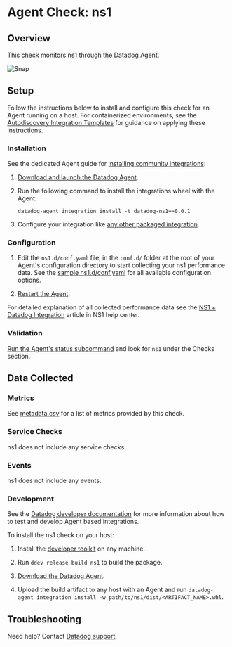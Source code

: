 # Agent Check: ns1

## Overview

This check monitors [ns1][1] through the Datadog Agent.

![Snap](https://raw.githubusercontent.com/DataDog/integrations-extras/master/ns1/images/overview.png)

## Setup

Follow the instructions below to install and configure this check for an Agent running on a host. For containerized environments, see the [Autodiscovery Integration Templates][2] for guidance on applying these instructions.

### Installation

See the dedicated Agent guide for [installing community integrations][3]:

1. [Download and launch the Datadog Agent][4].
2. Run the following command to install the integrations wheel with the Agent:

   ```shell
   datadog-agent integration install -t datadog-ns1==0.0.1
   ```
   
3. Configure your integration like [any other packaged integration][5].



### Configuration

1. Edit the `ns1.d/conf.yaml` file, in the `conf.d/` folder at the root of your Agent's configuration directory to start collecting your ns1 performance data. See the [sample ns1.d/conf.yaml](datadog_checks/ns1/data/conf.yaml.example) for all available configuration options.

2. [Restart the Agent][7].

For detailed explanation of all collected performance data see the [NS1 + Datadog Integration][12] article in NS1 help center.

### Validation

[Run the Agent's status subcommand][8] and look for `ns1` under the Checks section.

## Data Collected

### Metrics

See [metadata.csv](metadata.csv) for a list of metrics provided by this check.

### Service Checks

ns1 does not include any service checks.

### Events

ns1 does not include any events.

### Development

See the [Datadog developer documentation][10] for more information about how to test and develop Agent based integrations.

To install the ns1 check on your host:

1. Install the [developer toolkit](https://docs.datadoghq.com/developers/integrations/new_check_howto/#developer-toolkit) on any machine.

2. Run `ddev release build ns1` to build the package.

3. [Download the Datadog Agent](https://app.datadoghq.com/account/settings#agent).

4. Upload the build artifact to any host with an Agent and
 run `datadog-agent integration install -w path/to/ns1/dist/<ARTIFACT_NAME>.whl`.

## Troubleshooting

Need help? Contact [Datadog support][11].

[1]: https://ns1.com/
[2]: https://docs.datadoghq.com/agent/kubernetes/integrations/
[3]: https://docs.datadoghq.com/agent/guide/community-integrations-installation-with-docker-agent/?tab=agentabovev68
[4]: https://app.datadoghq.com/account/settings#agent
[5]: https://docs.datadoghq.com/getting_started/integrations/
[6]: https://github.com/DataDog/integrations-extras/blob/master/ns1/datadog_checks/ns1/data/conf.yaml.example
[7]: https://docs.datadoghq.com/agent/guide/agent-commands/#start-stop-and-restart-the-agent
[8]: https://docs.datadoghq.com/agent/guide/agent-commands/#agent-status-and-information
[9]: https://github.com/DataDog/integrations-extras/blob/master/ns1/metadata.csv
[10]: https://docs.datadoghq.com/developers/
[11]: https://docs.datadoghq.com/help/
[12]: https://help.ns1.com/hc/en-us/articles/360020473994-NS1-Datadog-Integration